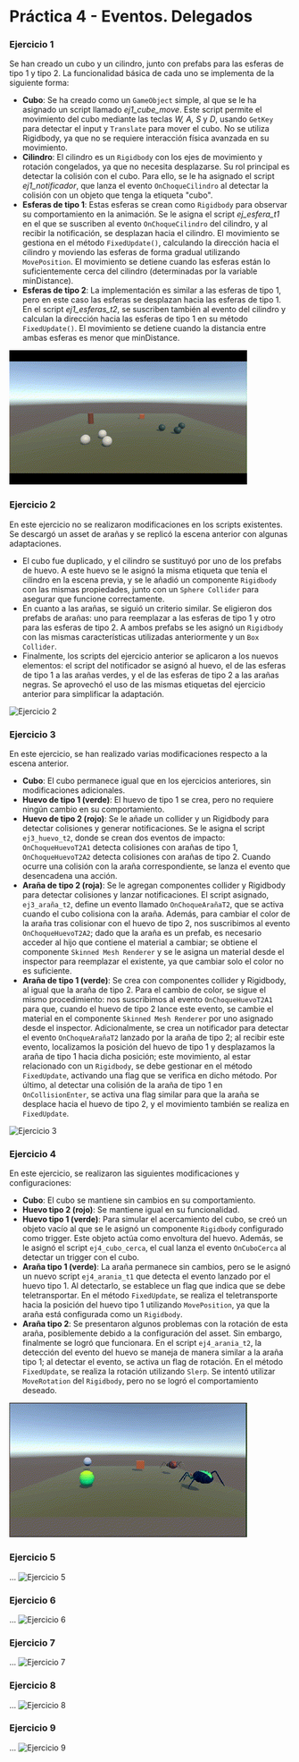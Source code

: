 # Práctica 4 - Eventos. Delegados

### Ejercicio 1
Se han creado un cubo y un cilindro, junto con prefabs para las esferas de tipo 1 y tipo 2. La funcionalidad básica de cada uno se implementa de la siguiente forma:
- **Cubo**: Se ha creado como un `GameObject` simple, al que se le ha asignado un script llamado *ej1_cube_move*. Este script permite el movimiento del cubo mediante las teclas *W, A, S* y *D*, usando `GetKey` para detectar el input y `Translate` para mover el cubo. No se utiliza Rigidbody, ya que no se requiere interacción física avanzada en su movimiento.
- **Cilindro**: El cilindro es un `Rigidbody` con los ejes de movimiento y rotación congelados, ya que no necesita desplazarse. Su rol principal es detectar la colisión con el cubo. Para ello, se le ha asignado el script *ej1_notificador*, que lanza el evento `OnChoqueCilindro` al detectar la colisión con un objeto que tenga la etiqueta "cubo".
- **Esferas de tipo 1**: Estas esferas se crean como `Rigidbody` para observar su comportamiento en la animación. Se le asigna el script *ej_esfera_t1* en el que se suscriben al evento `OnChoqueCilindro` del cilindro, y al recibir la notificación, se desplazan hacia el cilindro. El movimiento se gestiona en el método `FixedUpdate()`, calculando la dirección hacia el cilindro y moviendo las esferas de forma gradual utilizando `MovePosition`. El movimiento se detiene cuando las esferas están lo suficientemente cerca del cilindro (determinadas por la variable minDistance).
- **Esferas de tipo 2**: La implementación es similar a las esferas de tipo 1, pero en este caso las esferas se desplazan hacia las esferas de tipo 1. En el script *ej1_esferas_t2*, se suscriben también al evento del cilindro y calculan la dirección hacia las esferas de tipo 1 en su método `FixedUpdate()`. El movimiento se detiene cuando la distancia entre ambas esferas es menor que minDistance.

![Ejercicio 1](./gif/ii-pr4-ej1.gif)

### Ejercicio 2
En este ejercicio no se realizaron modificaciones en los scripts existentes. Se descargó un asset de arañas y se replicó la escena anterior con algunas adaptaciones. 
- El cubo fue duplicado, y el cilindro se sustituyó por uno de los prefabs de huevo. A este huevo se le asignó la misma etiqueta que tenía el cilindro en la escena previa, y se le añadió un componente `Rigidbody` con las mismas propiedades, junto con un `Sphere Collider` para asegurar que funcione correctamente.
- En cuanto a las arañas, se siguió un criterio similar. Se eligieron dos prefabs de arañas: uno para reemplazar a las esferas de tipo 1 y otro para las esferas de tipo 2. A ambos prefabs se les asignó un `Rigidbody` con las mismas características utilizadas anteriormente y un `Box Collider`.
- Finalmente, los scripts del ejercicio anterior se aplicaron a los nuevos elementos: el script del notificador se asignó al huevo, el de las esferas de tipo 1 a las arañas verdes, y el de las esferas de tipo 2 a las arañas negras. Se aprovechó el uso de las mismas etiquetas del ejercicio anterior para simplificar la adaptación.

![Ejercicio 2](./gif/ii-pr4-ej2.gif)

### Ejercicio 3
En este ejercicio, se han realizado varias modificaciones respecto a la escena anterior. 
- **Cubo**: El cubo permanece igual que en los ejercicios anteriores, sin modificaciones adicionales.
- **Huevo de tipo 1 (verde)**: El huevo de tipo 1 se crea, pero no requiere ningún cambio en su comportamiento.
- **Huevo de tipo 2 (rojo)**: Se le añade un collider y un Rigidbody para detectar colisiones y generar notificaciones. Se le asigna el script `ej3_huevo_t2`, donde se crean dos eventos de impacto: `OnChoqueHuevoT2A1` detecta colisiones con arañas de tipo 1, `OnChoqueHuevoT2A2` detecta colisiones con arañas de tipo 2. Cuando ocurre una colisión con la araña correspondiente, se lanza el evento que desencadena una acción.
- **Araña de tipo 2 (roja)**: Se le agregan componentes collider y Rigidbody para detectar colisiones y lanzar notificaciones. El script asignado, `ej3_araña_t2`, define un evento llamado `OnChoqueArañaT2`, que se activa cuando el cubo colisiona con la araña. Además, para cambiar el color de la araña tras colisionar con el huevo de tipo 2, nos suscribimos al evento `OnChoqueHuevoT2A2`; dado que la araña es un prefab, es necesario acceder al hijo que contiene el material a cambiar; se obtiene el componente `Skinned Mesh Renderer` y se le asigna un material desde el inspector para reemplazar el existente, ya que cambiar solo el color no es suficiente.
- **Araña de tipo 1 (verde)**: Se crea con componentes collider y Rigidbody, al igual que la araña de tipo 2. Para el cambio de color, se sigue el mismo procedimiento: nos suscribimos al evento `OnChoqueHuevoT2A1` para que, cuando el huevo de tipo 2 lance este evento, se cambie el material en el componente `Skinned Mesh Renderer` por uno asignado desde el inspector. Adicionalmente, se crea un notificador para detectar el evento `OnChoqueArañaT2` lanzado por la araña de tipo 2; al recibir este evento, localizamos la posición del huevo de tipo 1 y desplazamos la araña de tipo 1 hacia dicha posición; este movimiento, al estar relacionado con un `Rigidbody`, se debe gestionar en el método `FixedUpdate`, activando una flag que se verifica en dicho método. Por último, al detectar una colisión de la araña de tipo 1 en `OnCollisionEnter`, se activa una flag similar para que la araña se desplace hacia el huevo de tipo 2, y el movimiento también se realiza en `FixedUpdate`.

![Ejercicio 3](./gif/ii-pr4-ej3.gif)

### Ejercicio 4
En este ejercicio, se realizaron las siguientes modificaciones y configuraciones:
- **Cubo**: El cubo se mantiene sin cambios en su comportamiento.
- **Huevo tipo 2 (rojo)**: Se mantiene igual en su funcionalidad.
- **Huevo tipo 1 (verde)**: Para simular el acercamiento del cubo, se creó un objeto vacío al que se le asignó un componente `Rigidbody` configurado como trigger. Este objeto actúa como envoltura del huevo. Además, se le asignó el script `ej4_cubo_cerca`, el cual lanza el evento `OnCuboCerca` al detectar un trigger con el cubo.
- **Araña tipo 1 (verde)**: La araña permanece sin cambios, pero se le asignó un nuevo script `ej4_arania_t1`  que detecta el evento lanzado por el huevo tipo 1. Al detectarlo, se establece un flag que indica que se debe teletransportar. En el método `FixedUpdate`, se realiza el teletransporte hacia la posición del huevo tipo 1 utilizando `MovePosition`, ya que la araña está configurada como un `Rigidbody`.
- **Araña tipo 2**: Se presentaron algunos problemas con la rotación de esta araña, posiblemente debido a la configuración del asset. Sin embargo, finalmente se logró que funcionara. En el script `ej4_arania_t2`, la detección del evento del huevo se maneja de manera similar a la araña tipo 1; al detectar el evento, se activa un flag de rotación. En el método `FixedUpdate`, se realiza la rotación utilizando `Slerp`. Se intentó utilizar `MoveRotation` del `Rigidbody`, pero no se logró el comportamiento deseado.

![Ejercicio 4](./gif/ii-pr4-ej4.gif)

### Ejercicio 5
...
![Ejercicio 5](./gif/ii-pr4-ej5.gif)

### Ejercicio 6
...
![Ejercicio 6](./gif/ii-pr4-ej6.gif)

### Ejercicio 7
...
![Ejercicio 7](./gif/ii-pr4-ej7.gif)

### Ejercicio 8
...
![Ejercicio 8](./gif/ii-pr4-ej8.gif)

### Ejercicio 9
...
![Ejercicio 9](./gif/ii-pr4-ej9.gif)
